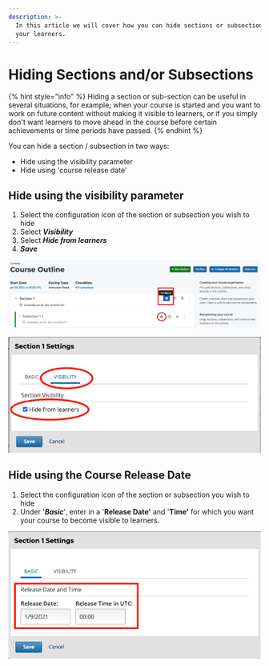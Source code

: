```yaml
---
description: >-
  In this article we will cover how you can hide sections or subsections from
  your learners.
---
```


# Hiding Sections and/or Subsections

{% hint style="info" %}
Hiding a section or sub-section can be useful in several situations, for example; when your course is started and you want to work on future content without making it visible to learners, or if you simply don't want learners to move ahead in the course before certain achievements or time periods have passed.&#x20;
{% endhint %}

You can hide a section / subsection in two ways:&#x20;

* Hide using the visibility parameter &#x20;
* Hide using 'course release date' &#x20;

## Hide using the visibility parameter

1. Select the configuration icon of the section or subsection you wish to hide
2. Select _**Visibility**_
3. Select _**Hide from learners**_
4. _**Save**_

![](<../../.gitbook/assets/Screen Shot 2020-06-18 at 15.33.05.png>)

![](<../../.gitbook/assets/Screen Shot 2020-06-18 at 15.34.51.png>)

## Hide using the Course Release Date

1. Select the configuration icon of the section or subsection you wish to hide
2. Under '_**Basic**_', enter in a '**Release Date'** and '**Time'** for which you want your course to become visible to learners. &#x20;

![](<../../.gitbook/assets/Screen Shot 2020-06-18 at 15.38.32.png>)
